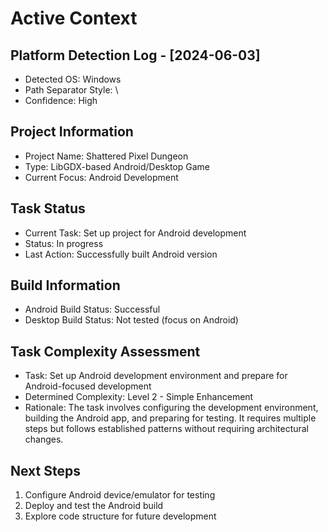 # Active Context

## Platform Detection Log - [2024-06-03]
- Detected OS: Windows
- Path Separator Style: \
- Confidence: High

## Project Information
- Project Name: Shattered Pixel Dungeon
- Type: LibGDX-based Android/Desktop Game
- Current Focus: Android Development

## Task Status
- Current Task: Set up project for Android development
- Status: In progress
- Last Action: Successfully built Android version

## Build Information
- Android Build Status: Successful
- Desktop Build Status: Not tested (focus on Android)

## Task Complexity Assessment
- Task: Set up Android development environment and prepare for Android-focused development
- Determined Complexity: Level 2 - Simple Enhancement
- Rationale: The task involves configuring the development environment, building the Android app, and preparing for testing. It requires multiple steps but follows established patterns without requiring architectural changes.

## Next Steps
1. Configure Android device/emulator for testing
2. Deploy and test the Android build
3. Explore code structure for future development 